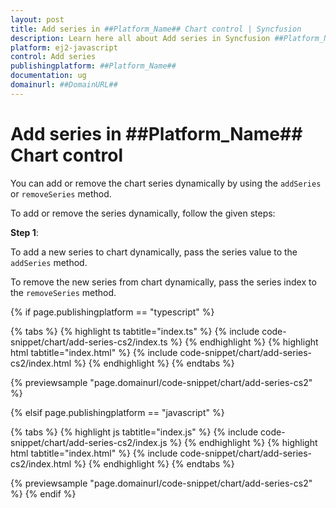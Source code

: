 ```yaml
---
layout: post
title: Add series in ##Platform_Name## Chart control | Syncfusion
description: Learn here all about Add series in Syncfusion ##Platform_Name## Chart control of Syncfusion Essential JS 2 and more.
platform: ej2-javascript
control: Add series 
publishingplatform: ##Platform_Name##
documentation: ug
domainurl: ##DomainURL##
---
```


# Add series in ##Platform_Name## Chart control

You can add or remove the chart series dynamically by using the `addSeries` or `removeSeries` method.

To add or remove the series dynamically, follow the given steps:

**Step 1**:

To add a new series to chart dynamically, pass the series value to the `addSeries` method.

To remove the new series from chart dynamically, pass the series index to the `removeSeries` method.

{% if page.publishingplatform == "typescript" %}

 {% tabs %}
{% highlight ts tabtitle="index.ts" %}
{% include code-snippet/chart/add-series-cs2/index.ts %}
{% endhighlight %}
{% highlight html tabtitle="index.html" %}
{% include code-snippet/chart/add-series-cs2/index.html %}
{% endhighlight %}
{% endtabs %}
        
{% previewsample "page.domainurl/code-snippet/chart/add-series-cs2" %}

{% elsif page.publishingplatform == "javascript" %}

{% tabs %}
{% highlight js tabtitle="index.js" %}
{% include code-snippet/chart/add-series-cs2/index.js %}
{% endhighlight %}
{% highlight html tabtitle="index.html" %}
{% include code-snippet/chart/add-series-cs2/index.html %}
{% endhighlight %}
{% endtabs %}

{% previewsample "page.domainurl/code-snippet/chart/add-series-cs2" %}
{% endif %}